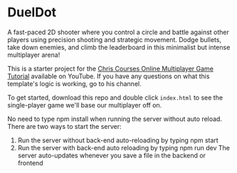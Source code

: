 # DuelDot
A fast-paced 2D shooter where you control a circle and battle against other players using precision shooting and strategic movement. Dodge bullets, take down enemies, and climb the leaderboard in this minimalist but intense multiplayer arena! 

This is a starter project for the [Chris Courses Online Multiplayer Game Tutorial](https://www.youtube.com/watch?v=Wcvqnx14cZA) available on YouTube. If you have any questions on what this template's logic is working, go to his channel.

To get started, download this repo and double click `index.html` to see the single-player game we'll base our multiplayer off on.

No need to type npm install when running the server without auto reload.
There are two ways to start the server:
1. Run the server without back-end auto-reloading by typing npm start
2. Run the server with back-end auto reloading by typing npm run dev
    The server auto-updates whenever you save a file in the backend or frontend

